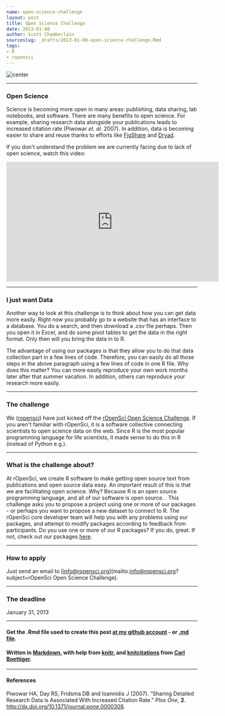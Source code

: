 ```yaml
---
name: open-science-challenge
layout: post
title: Open Science Challenge
date: 2013-01-08
author: Scott Chamberlain
sourceslug: _drafts/2013-01-08-open-science-challenge.Rmd
tags: 
- R
- ropensci
---
```


![center](https://raw.github.com/sckott/sckott.github.com/master/public/img/ropensci_challenge.png)

***************

### __Open Science__

Science is becoming more open in many areas: publishing, data sharing, lab notebooks, and software. There are many benefits to open science. For example, sharing research data alongside your publications leads to increased citation rate (Piwowar _et. al._ 2007). In addition, data is becoming easier to share and reuse thanks to efforts like [FigShare](http://figshare.com/) and [Dryad](http://datadryad.org/). 

If you don't understand the problem we are currently facing due to lack of open science, watch this video:

<iframe width="560" height="315" src="http://www.youtube.com/embed/N2zK3sAtr-4" frameborder="0" allowfullscreen></iframe>

***************

### __I just want Data__

Another way to look at this challenge is to think about how you can get data more easily. Right now you probably go to a website that has an interface to a database. You do a search, and then download a .csv file perhaps. Then you open it in Excel, and do some pivot tables to get the data in the right format. Only then will you bring the data in to R. 

The advantage of using our packages is that they allow you to do that data collection part in a few lines of code. Therefore, you can easily do all those steps in the above paragraph using a few lines of code in one R file. Why does this matter? You can more easily reproduce your own work months later after that summer vacation. In addition, others can reproduce your research more easily. 

***************

### __The challenge__

We ([ropensci](http://ropensci.org/)) have just kicked off the [rOpenSci Open Science Challenge](http://ropensci.org/open-science-challenge/). If you aren't familiar with rOpenSci, it is a software collective connecting scientists to open science data on the web. Since R is the most popular programming language for life scientists, it made sense to do this in R (instead of Python e.g.). 

***************

### __What is the challenge about?__

At rOpenSci, we create R software to make getting open source text from publications and open source data easy. An important result of this is that we are facilitating open science. Why? Because R is an open source programming language, and all of our software is open source. . This challenge asks you to propose a project using one or more of our packages - or perhaps you want to propose a new dataset to connect to R. The rOpenSci core developer team will help you with any problems using our packages, and attempt to modify packages according to feedback from participants. Do you use one or more of our R packages? If you do, great. If not, check out our packages [here](http://ropensci.org/packages/index.html). 

***************

### __How to apply__ 

Just send an email to [info@ropensci.org](mailto:info@ropensci.org?subject=rOpenSci Open Science Challenge). 

***************

### __The deadline__ 

January 31, 2013

***************

#### Get the .Rmd file used to create this post [at my github account](https://github.com/sckott/sckott.github.com/tree/master/_drafts/2013-01-08-open-science-challenge.Rmd) - or [.md file](https://github.com/sckott/sckott.github.com/tree/master/_posts/2013-01-08-open-science-challenge.md).

#### Written in [Markdown](http://daringfireball.net/projects/markdown/), with help from [knitr](http://yihui.name/knitr/), and [knitcitations](https://github.com/cboettig/knitcitations) from [Carl Boettiger](http://www.carlboettiger.info/).

***************

#### References
<p>Piwowar HA, Day RS, Fridsma DB and Ioannidis J (2007).
&ldquo;Sharing Detailed Research Data is Associated With Increased Citation Rate.&rdquo;
<EM>Plos One</EM>, <B>2</B>.
<a href="http://dx.doi.org/10.1371/journal.pone.0000308">http://dx.doi.org/10.1371/journal.pone.0000308</a>.

